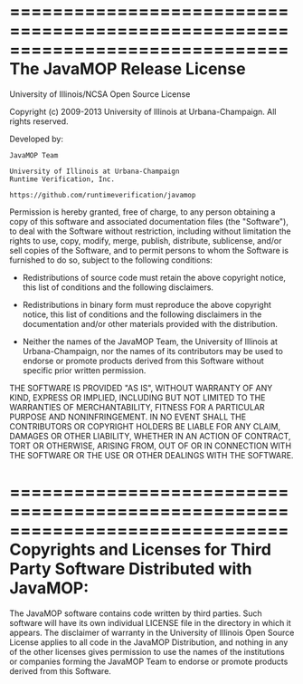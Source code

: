 <!-- Copyright (c) 2002-2014 JavaMOP Team. All Rights Reserved. -->
==============================================================================
The JavaMOP Release License
==============================================================================
University of Illinois/NCSA
Open Source License

Copyright (c) 2009-2013 University of Illinois at Urbana-Champaign.
All rights reserved.

Developed by:

    JavaMOP Team

    University of Illinois at Urbana-Champaign
    Runtime Verification, Inc.

    https://github.com/runtimeverification/javamop

Permission is hereby granted, free of charge, to any person obtaining a copy of
this software and associated documentation files (the "Software"), to deal with
the Software without restriction, including without limitation the rights to
use, copy, modify, merge, publish, distribute, sublicense, and/or sell copies
of the Software, and to permit persons to whom the Software is furnished to do
so, subject to the following conditions:

* Redistributions of source code must retain the above copyright notice,
      this list of conditions and the following disclaimers.

* Redistributions in binary form must reproduce the above copyright notice,
      this list of conditions and the following disclaimers in the
      documentation and/or other materials provided with the distribution.

* Neither the names of the JavaMOP Team, the University of Illinois at
      Urbana-Champaign, nor the names of its contributors may be used
      to endorse or promote products derived from this Software
      without specific prior written permission.

THE SOFTWARE IS PROVIDED "AS IS", WITHOUT WARRANTY OF ANY KIND, EXPRESS OR
IMPLIED, INCLUDING BUT NOT LIMITED TO THE WARRANTIES OF MERCHANTABILITY,
FITNESS FOR A PARTICULAR PURPOSE AND NONINFRINGEMENT. IN NO EVENT SHALL THE
CONTRIBUTORS OR COPYRIGHT HOLDERS BE LIABLE FOR ANY CLAIM, DAMAGES OR OTHER
LIABILITY, WHETHER IN AN ACTION OF CONTRACT, TORT OR OTHERWISE, ARISING FROM,
OUT OF OR IN CONNECTION WITH THE SOFTWARE OR THE USE OR OTHER DEALINGS WITH THE
SOFTWARE.

==============================================================================
Copyrights and Licenses for Third Party Software Distributed with JavaMOP:
==============================================================================
The JavaMOP software contains code written by third parties. Such
software will have its own individual LICENSE file in the directory in
which it appears. The disclaimer of warranty in the University of
Illinois Open Source License applies to all code in the JavaMOP
Distribution, and nothing in any of the other licenses gives
permission to use the names of the institutions or companies forming
the JavaMOP Team to endorse or promote products derived from this
Software.
